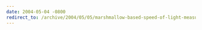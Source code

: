 ```yaml
---
date: 2004-05-04 -0800
redirect_to: /archive/2004/05/05/marshmallow-based-speed-of-light-measurator.aspx/
---
```

